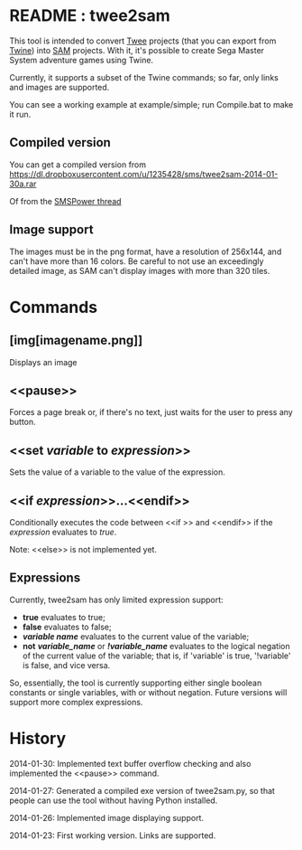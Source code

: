 README : twee2sam
======

This tool is intended to convert [Twee] projects (that you can export from [Twine]) into [SAM] projects. With it, it's possible to create Sega Master System adventure games using Twine.

Currently, it supports a subset of the Twine commands; so far, only links and images are supported.

You can see a working example at example/simple; run Compile.bat to make it run.


Compiled version
----------------

You can get a compiled version from https://dl.dropboxusercontent.com/u/1235428/sms/twee2sam-2014-01-30a.rar

Of from the [SMSPower thread](http://www.smspower.org/forums/viewtopic.php?t=14568)


Image support
-------------

The images must be in the png format, have a resolution of 256x144, and can't have more than 16 colors. Be careful to not use an exceedingly detailed image, as SAM can't display images with more than 320 tiles. 

Commands
========

[img[imagename.png]]
--------------------

Displays an image

&lt;&lt;pause&gt;&gt;
---------

Forces a page break or, if there's no text, just waits for the user to press any button.

&lt;&lt;set *variable* to *expression*&gt;&gt;
---------

Sets the value of a variable to the value of the expression.

&lt;&lt;if *expression*&gt;&gt;...&lt;&lt;endif&gt;&gt;
---------

Conditionally executes the code between &lt;&lt;if &gt;&gt; and &lt;&lt;endif&gt;&gt; if the *expression* evaluates to *true*.

Note: &lt;&lt;else&gt;&gt; is not implemented yet.

Expressions
-----------

Currently, twee2sam has only limited expression support:

- **true** evaluates to true;
- **false** evaluates to false;
- ***variable name*** evaluates to the current value of the variable;
- **not** ***variable_name*** or ***!variable_name*** evaluates to the logical negation of the current value of the variable; that is, if 'variable' is true, '!variable' is false, and vice versa.

So, essentially, the tool is currently supporting either single boolean constants or single variables, with or without negation. Future versions will support more complex expressions.


History
=======

2014-01-30: Implemented text buffer overflow checking and also implemented the &lt;&lt;pause&gt;&gt; command.

2014-01-27: Generated a compiled exe version of twee2sam.py, so that people can use the tool without having Python installed.

2014-01-26: Implemented image displaying support.

2014-01-23: First working version. Links are supported.




[twee]: https://github.com/tweecode/twee "Twee story engine"
[twine]: https://github.com/tweecode/twine "A visual tool for creating interactive stories for the Web"
[SAM]: http://www.haroldo-ok.com/sam-simple-adventure-maker-sms/ "SAM - Simple Adventure Maker"
[Python]: http://www.python.org/ "Python Programming Language"
